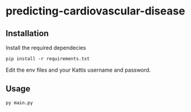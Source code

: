 # predicting-cardiovascular-disease

## Installation
Install the required dependecies
```
pip install -r requirements.txt
```
Edit the env files and your Kattis username and password.

## Usage
```
py main.py
```
